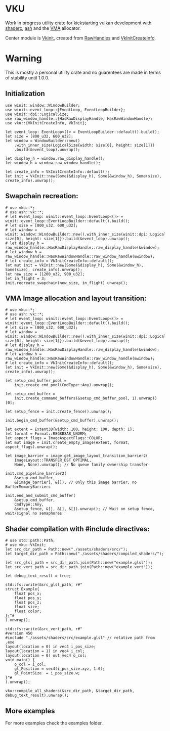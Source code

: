 # VKU
Work in progress utility crate for kickstarting vulkan development with [shaderc](https://docs.rs/shaderc/0.8.0/shaderc/index.html), [ash](https://docs.rs/ash/0.37.1+1.3.235/ash/index.html) and the [VMA](https://docs.rs/vk-mem-alloc/0.1.1/vk_mem_alloc/index.html) allocator.

Center module is [Vkinit](crate::init::VkInit), created from [RawHandles](https://docs.rs/raw-window-handle/0.5.0/raw_window_handle/index.html) and [VkInitCreateInfo](crate::create_info::VkInitCreateInfo).

# Warning
This is mostly a personal utility crate and no guarentees are made in terms of stability until 1.0.0.

## Initialization
```rust,no_run
use winit::window::WindowBuilder;
use winit::event_loop::{EventLoop, EventLoopBuilder};
use winit::dpi::LogicalSize;
use raw_window_handle::{HasRawDisplayHandle, HasRawWindowHandle};
use vku::{VkInitCreateInfo, VkInit};

let event_loop: EventLoop<()> = EventLoopBuilder::default().build();
let size = [800_u32, 600_u32];
let window = WindowBuilder::new()
    .with_inner_size(LogicalSize{width: size[0], height: size[1]})
    .build(&event_loop).unwrap();

let display_h = window.raw_display_handle();
let window_h = window.raw_window_handle();

let create_info = VkInitCreateInfo::default();
let init = VkInit::new(Some(&display_h), Some(&window_h), Some(size), create_info).unwrap();
```
## Swapchain recreation:
```rust,no_run
# use vku::*;
# use ash::vk::*;
# let event_loop: winit::event_loop::EventLoop<()> = winit::event_loop::EventLoopBuilder::default().build();
# let size = [800_u32, 600_u32];
# let window = winit::window::WindowBuilder::new().with_inner_size(winit::dpi::LogicalSize{width: size[0], height: size[1]}).build(&event_loop).unwrap();
# let display_h = raw_window_handle::HasRawDisplayHandle::raw_display_handle(&window);
# let window_h = raw_window_handle::HasRawWindowHandle::raw_window_handle(&window);
# let create_info = VkInitCreateInfo::default();
let mut init = VkInit::new(Some(&display_h), Some(&window_h), Some(size), create_info).unwrap();
let new_size = [1200_u32, 900_u32];
let in_flight = 3;
init.recreate_swapchain(new_size, in_flight).unwrap();
```
 ## VMA Image allocation and layout transition:
```rust,no_run
# use vku::*;
# use ash::vk::*;
# let event_loop: winit::event_loop::EventLoop<()> = winit::event_loop::EventLoopBuilder::default().build();
# let size = [800_u32, 600_u32];
# let window = winit::window::WindowBuilder::new().with_inner_size(winit::dpi::LogicalSize{width: size[0], height: size[1]}).build(&event_loop).unwrap();
# let display_h = raw_window_handle::HasRawDisplayHandle::raw_display_handle(&window);
# let window_h = raw_window_handle::HasRawWindowHandle::raw_window_handle(&window);
# let create_info = VkInitCreateInfo::default();
let init = VkInit::new(Some(&display_h), Some(&window_h), Some(size), create_info).unwrap();

let setup_cmd_buffer_pool =
    init.create_cmd_pool(CmdType::Any).unwrap();

let setup_cmd_buffer =
    init.create_command_buffers(&setup_cmd_buffer_pool, 1).unwrap()[0];
    
let setup_fence = init.create_fence().unwrap();

init.begin_cmd_buffer(&setup_cmd_buffer).unwrap();

let extent = Extent3D{width: 100, height: 100, depth: 1};
let format = Format::R8G8B8A8_UNORM;
let aspect_flags = ImageAspectFlags::COLOR;
let mut image = init.create_empty_image(extent, format, aspect_flags).unwrap();

let image_barrier = image.get_image_layout_transition_barrier2(
    ImageLayout::TRANSFER_DST_OPTIMAL,
    None, None).unwrap(); // No queue family ownership transfer

init.cmd_pipeline_barrier2(
    &setup_cmd_buffer,
    &[image_barrier], &[]); // Only this image barrier, no BufferMemoryBarriers

init.end_and_submit_cmd_buffer(
    &setup_cmd_buffer,
    CmdType::Any,
    &setup_fence, &[], &[], &[]).unwrap(); // Wait on setup fence, wait/signal no semaphores
```
## Shader compilation with #include directives:
```rust,no_run
# use std::path::Path;
# use vku::VkInit;
let src_dir_path = Path::new("./assets/shaders/src/");
let target_dir_path = Path::new("./assets/shaders/compiled_shaders/");

let src_glsl_path = src_dir_path.join(Path::new("example.glsl"));
let src_vert_path = src_dir_path.join(Path::new("example.vert"));

let debug_text_result = true;

std::fs::write(&src_glsl_path, r#"
struct Example{
    float pos_x;
    float pos_y;
    float pos_z;
    float size;
    float color;
};"#
).unwrap();

std::fs::write(&src_vert_path, r#"
#version 450
#include "./assets/shaders/src/example.glsl" // relative path from .exe
layout(location = 0) in vec4 i_pos_size;
layout(location = 1) in vec4 i_col;
layout(location = 0) out vec4 o_col;
void main() {
    o_col = i_col;
    gl_Position = vec4(i_pos_size.xyz, 1.0);
    gl_PointSize  = i_pos_size.w;
}"#
).unwrap();

vku::compile_all_shaders(&src_dir_path, &target_dir_path, debug_text_result).unwrap();
```

## More examples
For more examples check the examples folder.